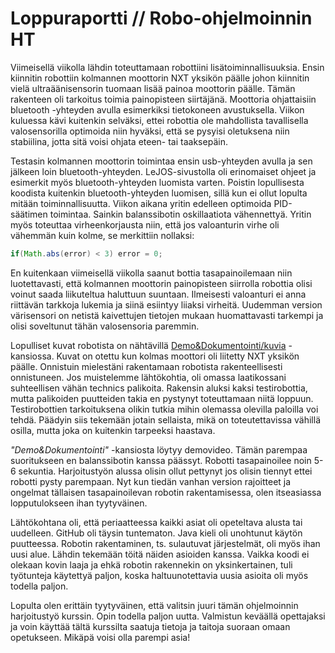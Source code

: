 Loppuraportti // Robo-ohjelmoinnin HT
====================================

Viimeisellä viikolla lähdin toteuttamaan robottiini lisätoiminnallisuuksia. Ensin kiinnitin robottiin kolmannen moottorin NXT yksikön päälle johon kiinnitin vielä ultraäänisensorin tuomaan lisää painoa moottorin päälle. Tämän rakenteen oli tarkoitus toimia painopisteen siirtäjänä. Moottoria ohjattaisiin bluetooth -yhteyden avulla esimerkiksi tietokoneen avustuksella. Viikon kuluessa kävi kuitenkin selväksi, ettei robottia ole mahdollista tavallisella valosensorilla optimoida niin hyväksi, että se pysyisi oletuksena niin stabiilina, jotta sitä voisi ohjata eteen- tai taaksepäin.  

Testasin kolmannen moottorin toimintaa ensin usb-yhteyden avulla ja sen jälkeen loin bluetooth-yhteyden. LeJOS-sivustolla oli erinomaiset ohjeet ja esimerkit myös bluetooth-yhteyden luomista varten. Poistin lopullisesta koodista kuitenkin bluetooth-yhteyden luomisen, sillä kun ei ollut lopulta mitään toiminnallisuutta. Viikon aikana yritin edelleen optimoida PID-säätimen toimintaa. Sainkin balanssibotin oskillaatiota vähennettyä. Yritin myös toteuttaa virheenkorjausta niin, että jos valoanturin virhe oli vähemmän kuin kolme, se merkittiin nollaksi:

```java
if(Math.abs(error) < 3) error = 0;
```

En kuitenkaan viimeisellä viikolla saanut bottia tasapainoilemaan niin luotettavasti, että kolmannen moottorin painopisteen siirrolla robottia olisi voinut saada liikuteltua haluttuun suuntaan. Ilmeisesti valoanturi ei anna riittävän tarkkoja lukemia ja siinä esiintyy liiaksi virheitä. Uudemman version värisensori on netistä kaivettujen tietojen mukaan huomattavasti tarkempi ja olisi soveltunut tähän valosensoria paremmin.

Lopulliset kuvat robotista on nähtävillä [Demo&Dokumentointi/kuvia](https://github.com/jmmko/robobotti_s2014HY/tree/master/Demo%26Dokumentointi/Kuvia) -kansiossa. Kuvat on otettu kun kolmas moottori oli liitetty NXT yksikön päälle. Onnistuin mielestäni rakentamaan robotista rakenteellisesti onnistuneen. Jos muistelemme lähtökohtia, oli omassa laatikossani suhteellisen vähän technics palikoita. Rakensin aluksi kaksi testirobottia, mutta palikoiden puutteiden takia en pystynyt toteuttamaan niitä loppuun. Testirobottien tarkoituksena olikin tutkia mihin olemassa olevilla paloilla voi tehdä. Päädyin siis tekemään jotain sellaista, mikä on toteutettavissa vähillä osilla, mutta joka on kuitenkin tarpeeksi haastava.  

*"Demo&Dokumentointi"* -kansiosta löytyy demovideo. Tämän parempaa suoritukseen en balanssibotin kanssa päässyt. Robotti tasapainoilee noin 5-6 sekuntia. Harjoitustyön alussa olisin ollut pettynyt jos olisin tiennyt ettei robotti pysty parempaan. Nyt kun tiedän vanhan version rajoitteet ja ongelmat tällaisen tasapainoilevan robotin rakentamisessa, olen itseasiassa lopputulokseen ihan tyytyväinen.

Lähtökohtana oli, että periaatteessa kaikki asiat oli opeteltava alusta tai uudelleen. GitHub oli täysin tuntematon. Java kieli oli unohtunut käytön puutteessa. Robotin rakentaminen, ts. sulautuvat järjestelmät, oli myös ihan uusi alue. Lähdin tekemään töitä näiden asioiden kanssa. Vaikka koodi ei olekaan kovin laaja ja ehkä robotin rakennekin on yksinkertainen, tuli työtunteja käytettyä paljon, koska haltuunotettavia uusia asioita oli myös todella paljon.

Lopulta olen erittäin tyytyväinen, että valitsin juuri tämän ohjelmoinnin harjoitustyö kurssin. Opin todella paljon uutta. Valmistun keväällä opettajaksi ja voin käyttää tältä kurssilta saatuja tietoja ja taitoja suoraan omaan opetukseen. Mikäpä voisi olla parempi asia!
